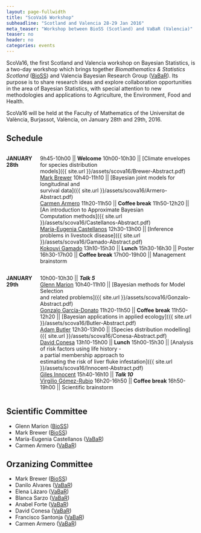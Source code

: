 ```yaml
---
layout: page-fullwidth
title: "ScoVa16 Workshop"
subheadline: "Scotland and Valencia 28-29 Jan 2016"
meta_teaser: "Workshop between BioSS (Scotland) and VaBaR (Valencia)"
teaser: no
header: no
categories: events
---
```


ScoVa16, the first Scotland and Valencia workshop on Bayesian Statistics, is a two-day workshop which brings together *Biomathematics & Statistics Scotland* ([BioSS](http://www.bioss.ac.uk/)) and Valencia Bayesian Research Group ([VaBaR](http://vabar.github.io/)). Its purpose is to share research ideas and explore collaboration opportunities in the area of Bayesian Statistics, with special attention to new methodologies and applications to Agriculture, the Environment, Food and Health. 

ScoVa16 will be held at the Faculty of Mathematics of the Universitat de València, Burjassot, València, on January 28th and 29th, 2016.

## Schedule

<div class="row" markdown="1">
  <div class="small-12 medium-6 columns" markdown="1">

**JANUARY 28th**

9h45-10h00 || **Welcome**
10h00-10h30 || [Climate envelopes for species distribution <br> models]({{ site.url }}/assets/scova16/Brewer-Abstract.pdf)<br>[Mark Brewer](http://www.bioss.ac.uk/people/markb.html)
10h40-11h10 || [Bayesian joint models for longitudinal and <br> survival data]({{ site.url }}/assets/scova16/Armero-Abstract.pdf)<br>[Carmen Armero](http://www.uv.es/armero/)
11h20-11h50 || **Coffee break**
11h50-12h20 || [An introduction to Approximate Bayesian <br> Computation methods]({{ site.url }}/assets/scova16/Castellanos-Abstract.pdf)<br>[María-Eugenia Castellanos](http://bayes.etsii.urjc.es/~mecastel/hp/Contact.html)
12h30-13h00 || [Inference problems in livestock disease]({{ site.url }}/assets/scova16/Gamado-Abstract.pdf)<br>[Kokouvi Gamado](http://www.bioss.ac.uk/people/kokouvi.html")
13h10-15h30 || **Lunch**
15h30-16h30 || Poster
16h30-17h00 || **Coffee break**
17h00-19h00 || Management brainstorm

  </div>
  <div class="small-12 medium-6 columns" markdown="1">

**JANUARY 29th**
	
10h00-10h30 || **_Talk 5_** <br>[Glenn Marion](http://www.bioss.ac.uk/people/glenn.html)
10h40-11h10 || [Bayesian methods for Model Selection <br> and related problems]({{ site.url }}/assets/scova16/Gonzalo-Abstract.pdf)<br>[Gonzalo García-Donato](http://www.uclm.es/profesorado/garcia-donato/)
11h20-11h50 || **Coffee break**
11h50-12h20 || [Bayesian applications in applied ecology]({{ site.url }}/assets/scova16/Butler-Abstract.pdf)<br>[Adam Butler](http://www.bioss.ac.uk/people/adam.html)
12h30-13h00 || [Species distribution modelling]({{ site.url }}/assets/scova16/Conesa-Abstract.pdf)<br>[David Conesa](http://www.geeitema.org/conesa/)
13h10-15h00 || **Lunch** 
15h00-15h30 || [Analysis of risk factors using life history - <br> a partial membership approach to <br> estimating the risk of liver fluke infestation]({{ site.url }}/assets/scova16/Innocent-Abstract.pdf)<br>[Giles Innocent](http://www.bioss.ac.uk/people/giles.html)
15h40-16h10 || **_Talk 10_**<br>[Virgilio Gómez-Rubio](http://www.uclm.es/profesorado/vgomez/)
16h20-16h50 || **Coffee break**
16h50-19h00 || Scientific brainstorm

  </div>
</div>
  
## Scientific Committee

* Glenn Marion ([BioSS](http://www.bioss.ac.uk/))
* Mark Brewer ([BioSS](http://www.bioss.ac.uk/))
* María-Eugenia Castellanos ([VaBaR](http://vabar.github.io/))
* Carmen Armero ([VaBaR](http://vabar.github.io/))

## Orzanizing Committee

* Mark Brewer ([BioSS](http://www.bioss.ac.uk/))
* Danilo Alvares ([VaBaR](http://vabar.github.io/))
* Elena Lázaro ([VaBaR](http://vabar.github.io/))
* Blanca Sarzo ([VaBaR](http://vabar.github.io/))
* Anabel Forte ([VaBaR](http://vabar.github.io/))
* David Conesa ([VaBaR](http://vabar.github.io/))
* Francisco Santonja ([VaBaR](http://vabar.github.io/))
* Carmen Armero ([VaBaR](http://vabar.github.io/))

